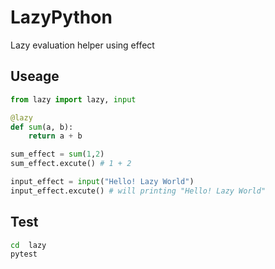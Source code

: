 # LazyPython

Lazy evaluation helper using effect

## Useage

```python
from lazy import lazy, input

@lazy
def sum(a, b):
    return a + b

sum_effect = sum(1,2)
sum_effect.excute() # 1 + 2

input_effect = input("Hello! Lazy World")
input_effect.excute() # will printing "Hello! Lazy World"
```

## Test

```bash
cd  lazy
pytest
```
